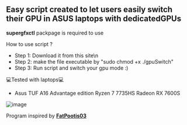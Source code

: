 ## Easy script created to let users easily switch their GPU in ASUS laptops with dedicatedGPUs

**supergfxctl** packpage is required to use

How to use script ? 
+ Step 1: Download it from this site\n
+ Step 2: make the file executable by "sudo chmod +x ./gpuSwitch"
+ Step 3: Run script and switch your gpu mode :)

💻Tested with laptops💻
+ Asus TUF A16 Advantage edition Ryzen 7 7735HS Radeon RX 7600S
  
![image](https://github.com/Tomki2258/GPU-switch-ASUS/assets/52979692/62b01336-7a4f-456c-8c07-555f6789a7c2)

Program inspired by [**FatPootis03**](https://github.com/FatPootis03?tab=overview&from=2024-03-01&to=2024-03-31)
